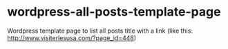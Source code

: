 wordpress-all-posts-template-page
=================================

Wordpress template page to list all posts title with a link (like this: http://www.visiterlesusa.com/?page_id=448)
